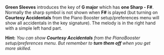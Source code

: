**Green Sleeves** introduces the key of **G major** which has **one Sharp - F#**. Normally the sharp symbol is not shown when **F#** is played (but turning on **Courtesy Accidentals** from the Piano Booster setup/preferences menu will show all accidentals in the key signature). The melody is in the right hand with a simple left hand part.

**Hint:** _You can show **Courtesy Accidentals** from the PianoBooster setup/preferences menu. But remember to **turn them off** when you get more skilled._
